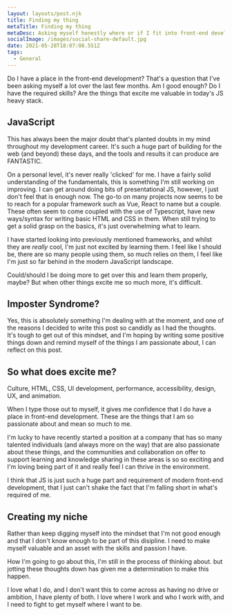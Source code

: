 ```yaml
---
layout: layouts/post.njk
title: Finding my thing
metaTitle: Finding my thing
metaDesc: Asking myself honestly where or if I fit into front-end development
socialImage: /images/social-share-default.jpg
date: 2021-05-28T18:07:08.551Z
tags:
  - General
---
```

Do I have a place in the front-end development? That's a question that I've been asking myself a lot over the last few months. Am I good enough? Do I have the required skills? Are the things that excite me valuable in today's JS heavy stack.

## JavaScript
This has always been the major doubt that's planted doubts in my mind throughout my development career. It's such a huge part of building for the web (and beyond) these days, and the tools and results it can produce are FANTASTIC.

On a personal level, it's never really 'clicked' for me. I have a fairly solid understanding of the fundamentals, this is something I'm still working on improving. I can get around doing bits of presentational JS, however, I just don't feel that is enough now. The go-to on many projects now seems to be to reach for a popular framework such as Vue, React to name but a couple. These often seem to come coupled with the use of Typescript, have new ways/syntax for writing basic HTML and CSS in them. When still trying to get a solid grasp on the basics, it's just overwhelming what to learn.

I have started looking into previously mentioned frameworks, and whilst they are _really_ cool, I'm just not excited by learning them. I feel like I should be, there are so many people using them, so much relies on them, I feel like I'm just so far behind in the modern JavaScript landscape.

Could/should I be doing more to get over this and learn them properly, maybe? But when other things excite me so much more, it's difficult.

## Imposter Syndrome?
Yes, this is absolutely something I'm dealing with at the moment, and one of the reasons I decided to write this post so candidly as I had the thoughts. It's tough to get out of this mindset, and I'm hoping by writing some positive things down and remind myself of the things I am passionate about, I can reflect on this post.

## So what does excite me?
Culture, HTML, CSS, UI development, performance, accessibility, design, UX, and animation.

When I type those out to myself, it gives me confidence that I do have a place in front-end development. These are the things that I am so passionate about and mean so much to me.

I'm lucky to have recently started a position at a company that has so many talented individuals (and always more on the way) that are also passionate about these things, and the communities and collaboration on offer to support learning and knowledge sharing in these areas is so so exciting and I'm loving being part of it and really feel I can thrive in the environment.

I think that JS is just such a huge part and requirement of modern front-end development, that I just can't shake the fact that I'm falling short in what's required of me.

## Creating my niche
Rather than keep digging myself into the mindset that I'm not good enough and that I don't know enough to be part of this disipline. I need to make myself valuable and an asset with the skills and passion I have.

How I'm going to go about this, I'm still in the process of thinking about. but jotting these thoughts down has given me a determination to make this happen.

I love what I do, and I don't want this to come across as having no drive or ambition, I have plenty of both. I love where I work and who I work with, and I need to fight to get myself where I want to be.